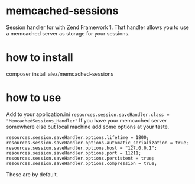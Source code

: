 # memcached-sessions
Session handler for with Zend Framework 1.
That handler allows you to use a memcached server as storage for your sessions.

# how to install
composer install alez/memcached-sessions

# how to use
Add to your application.ini
``` resources.session.saveHandler.class = "MemcachedSessions_Handler" ```
If you have your memcached server somewhere else but local machine add some options at your taste.
```
resources.session.saveHandler.options.lifetime = 1800;
resources.session.saveHandler.options.automatic_serialization = true;
resources.session.saveHandler.options.host = "127.0.0.1";
resources.session.saveHandler.options.port = 11211;
resources.session.saveHandler.options.persistent = true;
resources.session.saveHandler.options.compression = true;
```
These are by default.